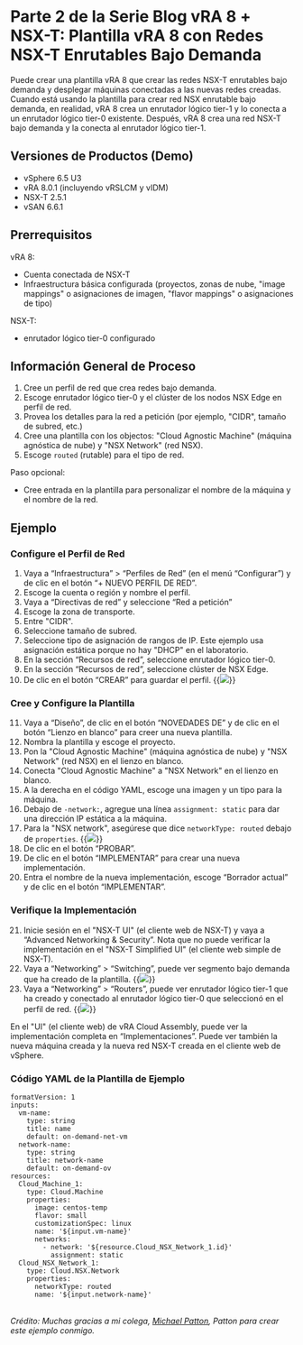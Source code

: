 # Parte 2 de la Serie Blog vRA 8 + NSX-T: Plantilla vRA 8 con Redes NSX-T Enrutables Bajo Demanda


Puede crear una plantilla vRA 8 que crear las redes NSX-T enrutables bajo demanda y desplegar máquinas conectadas a las nuevas redes creadas. Cuando está usando la plantilla para crear red NSX enrutable bajo demanda, en realidad, vRA 8 crea un enrutador lógico tier-1 y lo conecta a un enrutador lógico tier-0 existente. Después, vRA 8 crea una red NSX-T bajo demanda y la conecta al enrutador lógico tier-1.


## Versiones de Productos (Demo)
* vSphere 6.5 U3
* vRA 8.0.1 (incluyendo vRSLCM y vIDM)
* NSX-T 2.5.1
* vSAN 6.6.1

## Prerrequisitos
vRA 8:
* Cuenta conectada de NSX-T
* Infraestructura básica configurada (proyectos, zonas de nube, "image mappings" o asignaciones de imagen, "flavor mappings" o asignaciones de tipo)

NSX-T:
* enrutador lógico tier-0 configurado 


## Información General de Proceso 
1. Cree un perfil de red que crea redes bajo demanda. 
2. Escoge enrutador lógico tier-0 y el clúster de los nodos NSX Edge en perfil de red.
3. Provea los detalles para la red a petición (por ejemplo, "CIDR", tamaño de subred, etc.)
4. Cree una plantilla con los objectos: "Cloud Agnostic Machine" (máquina agnóstica de nube) y "NSX Network" (red NSX).
5. Escoge `routed` (rutable) para el tipo de red. 

Paso opcional:
* Cree entrada en la plantilla para personalizar el nombre de la máquina y el nombre de la red.


## Ejemplo

### Configure el Perfil de Red
1. Vaya a “Infraestructura” > “Perfiles de Red” (en el menú “Configurar”) y de clic en el botón “+ NUEVO PERFIL DE RED”.
2. Escoge la cuenta o región y nombre el perfil. 
3. Vaya a “Directivas de red” y seleccione “Red a petición”
4. Escoge la zona de transporte.  
5. Entre "CIDR".
6. Seleccione tamaño de subred. 
7. Seleccione tipo de asignación de rangos de IP. Este ejemplo usa asignación estática porque no hay "DHCP" en el laboratorio. 
8. En la sección “Recursos de red”, seleccione enrutador lógico tier-0. 
9. En la sección “Recursos de red”, seleccione clúster de NSX Edge. 
10. De clic en el botón “CREAR” para guardar el perfil.
{{<image src="step10.png" linked="true">}}

### Cree y Configure la Plantilla
11. Vaya a “Diseño”, de clic en el botón “NOVEDADES DE” y de clic en el botón “Lienzo en blanco” para creer una nueva plantilla.
12. Nombra la plantilla y escoge el proyecto.
13. Pon la "Cloud Agnostic Machine" (máquina agnóstica de nube) y "NSX Network" (red NSX) en el lienzo en blanco.
14. Conecta "Cloud Agnostic Machine" a "NSX Network" en el lienzo en blanco.
15. A la derecha en el código YAML, escoge una imagen y un tipo para la máquina. 
16. Debajo de `-network:`, agregue una línea `assignment: static` para dar una dirección IP estática a la máquina.
17. Para la "NSX network", asegúrese que dice `networkType: routed` debajo de `properties`.
{{<image src="step17.png" linked="true">}}
18. De clic en el botón “PROBAR”.
19. De clic en el botón “IMPLEMENTAR” para crear una nueva implementación.
20. Entra el nombre de la nueva implementación, escoge “Borrador actual” y de clic en el botón “IMPLEMENTAR”.

### Verifique la Implementación 
21. Inicie sesión en el "NSX-T UI" (el cliente web de NSX-T) y vaya a “Advanced Networking & Security”. Nota que no puede verificar la implementación en el "NSX-T Simplified UI" (el cliente web simple de NSX-T).
22. Vaya a “Networking” > “Switching”, puede ver segmento bajo demanda que ha creado de la plantilla.
{{<image src="step22.png" linked="true">}}
23. Vaya a “Networking” > “Routers”, puede ver enrutador lógico tier-1 que ha creado y conectado al enrutador lógico tier-0 que seleccionó en el perfil de red.
{{<image src="step23.png" linked="true">}}

En el "UI" (el cliente web) de vRA Cloud Assembly, puede ver la implementación completa en “Implementaciones”. Puede ver también la nueva máquina creada y la nueva red NSX-T creada en el cliente web de vSphere.

### Código YAML de la Plantilla de Ejemplo
```
formatVersion: 1
inputs:
  vm-name:
    type: string
    title: name
    default: on-demand-net-vm
  network-name:
    type: string
    title: network-name
    default: on-demand-ov
resources:
  Cloud_Machine_1:
    type: Cloud.Machine
    properties:
      image: centos-temp
      flavor: small
      customizationSpec: linux
      name: '${input.vm-name}'
      networks:
        - network: '${resource.Cloud_NSX_Network_1.id}'
          assignment: static
  Cloud_NSX_Network_1:
    type: Cloud.NSX.Network
    properties:
      networkType: routed
      name: '${input.network-name}'
```
<br>
<i>Crédito: Muchas gracias a mi colega, <a href="https://www.linkedin.com/in/pattonmichael/" target="_blank" rel="noopener noreferrer">Michael Patton</a>, Patton para crear este ejemplo conmigo.</i> 
